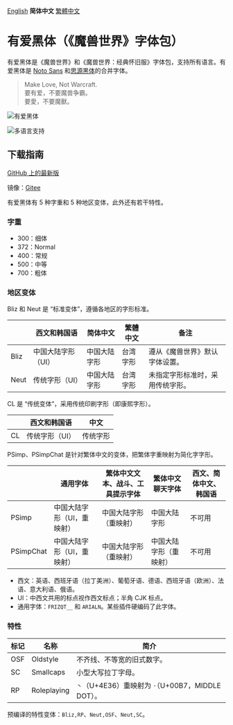 [English](README.md) **简体中文** [繁體中文](README-Hant.md)

# 有爱黑体（《魔兽世界》字体包）

有爱黑体是《魔兽世界》和《魔兽世界：经典怀旧服》字体包，支持所有语言。有爱黑体是 [Noto Sans](https://github.com/googlei18n/noto-fonts) 和[思源黑体](https://github.com/adobe-fonts/source-han-sans)的合并字体。

> Make Love, Not Warcraft.<br>
> 要有爱，不要魔兽争霸。<br>
> 要愛，不要魔獸。

![有爱黑体](poster/heading.png)

![多语言支持](poster/multilingual.png)

## 下载指南

[GitHub 上的最新版](https://github.com/nowar-fonts/Nowar-Sans/releases)

镜像：[Gitee](https://gitee.com/nowar-fonts/Nowar-Sans)

有爱黑体有 5 种字重和 5 种地区变体，此外还有若干特性。

### 字重

* 300：细体
* 372：Normal
* 400：常规
* 500：中等
* 700：粗体

### 地区变体

Bliz 和 Neut 是 “标准变体”，遵循各地区的字形标准。

|      | 西文和韩国语      | 简体中文     | 繁體中文 | 备注                            |
| ---- | ----------------- | ------------ | -------- | ------------------------------- |
| Bliz | 中国大陆字形（UI）| 中国大陆字形 | 台湾字形 | 遵从《魔兽世界》默认字体设置。  |
| Neut | 传统字形（UI）    | 中国大陆字形 | 台湾字形 | 未指定字形标准时，采用传统字形。|

CL 是 “传统变体”，采用传统印刷字形（即康熙字形）。

|    | 西文和韩国语  | 中文     |
| -- | ------------- | -------- |
| CL | 传统字形（UI）| 传统字形 |

PSimp、PSimpChat 是针对繁体中文的变体，把繁体字重映射为简化字字形。

| | 通用字体 | 繁体中文文本、战斗、工具提示字体 | 繁体中文聊天字体 | 西文、简体中文、韩国语 |
| --------- | --------------------------| --------------------- | --------------------- | ------ |
| PSimp     | 中国大陆字形（UI，重映射）| 中国大陆字形（重映射）| 中国大陆字形          | 不可用 |
| PSimpChat | 中国大陆字形（UI，重映射）| 中国大陆字形（重映射）| 中国大陆字形（重映射）| 不可用 |

* 西文：英语、西班牙语（拉丁美洲）、葡萄牙语、德语、西班牙语（欧洲）、法语、意大利语、俄语。
* UI：中西文共用的标点视作西文标点；半角 CJK 标点。
* 通用字体：`FRIZQT__` 和 `ARIALN`。某些插件硬编码了此字体。

### 特性

| 标记 | 名称        | 简介                                              |
| ---- | ----------- | ------------------------------------------------- |
| OSF  | Oldstyle    | 不齐线、不等宽的旧式数字。                        |
| SC   | Smallcaps   | 小型大写拉丁字母。                                |
| RP   | Roleplaying | `丶`（U+4E36）重映射为 `·`（U+00B7，MIDDLE DOT）。|

预编译的特性变体：`Bliz,RP`、`Neut,OSF`、`Neut,SC`。
